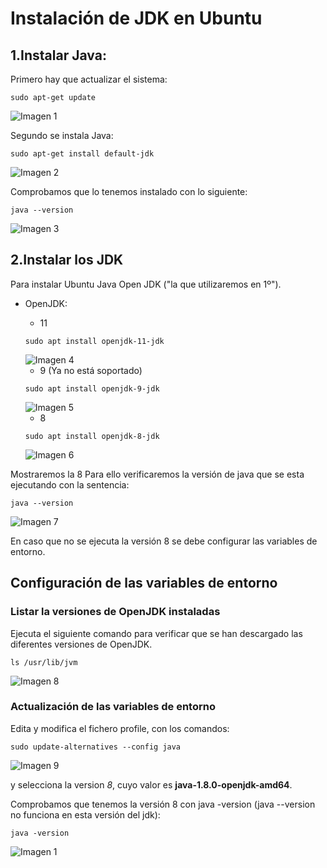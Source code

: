 # Instalación de JDK en Ubuntu

## 1.Instalar Java:
Primero hay que actualizar el sistema:

```console
sudo apt-get update
```

<img src="Imágenes/Imagen1.png" alt="Imagen 1">

Segundo se instala Java:

```console
sudo apt-get install default-jdk
```

<img src="Imágenes/Imagen2.png" alt="Imagen 2">

Comprobamos que lo tenemos instalado con lo siguiente:

```console
java --version
```

<img src="Imágenes/imagen3.png" alt="Imagen 3">

## 2.Instalar los JDK

Para instalar Ubuntu Java Open JDK ("la que utilizaremos en 1º").
 - OpenJDK:

   - 11


   ```
   sudo apt install openjdk-11-jdk
   ```
   
   
   
   <img src="Imágenes/Imagen4.png" alt="Imagen 4">
   
   
   
    - 9 (Ya no está soportado)
    
   ```
   sudo apt install openjdk-9-jdk
   ```
   
   <img src="Imágenes/Imagen5.png" alt="Imagen 5">
   
    - 8
    
   ```
   sudo apt install openjdk-8-jdk
   ```
   
   
   
   <img src="Imágenes/Imagen6.png" alt="Imagen 6">
   
   
   
 Mostraremos la 8 Para ello verificaremos la versión de java que se esta ejecutando con la sentencia:

```console 
java --version
```

<img src="Imágenes/Imagen7.png" alt="Imagen 7">

En caso que no se ejecuta la versión 8 se debe configurar las variables de entorno.

## Configuración de las variables de entorno
### Listar la versiones de OpenJDK instaladas
 Ejecuta el siguiente comando para verificar que se han descargado las diferentes versiones de OpenJDK.

```console 
ls /usr/lib/jvm
```

<img src="Imágenes/Imagen8.png" alt="Imagen 8">

### Actualización de las variables de entorno

 Edita y modifica el fichero profile, con los comandos:

```console 
sudo update-alternatives --config java
```

<img src="Imágenes/Imagen9.png" alt="Imagen 9">

 y selecciona la version _8_, cuyo valor es __java-1.8.0-openjdk-amd64__.

Comprobamos que tenemos la versión 8 con java -version (java --version no funciona en esta versión del jdk):

```console
java -version
```

<img src="Imágenes/Imagen1.png" alt="Imagen 1">
